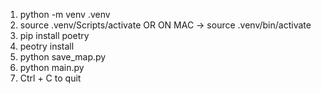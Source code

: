 1. python -m venv .venv
2. source .venv/Scripts/activate OR ON MAC -> source .venv/bin/activate
3. pip install poetry
4. peotry install
5. python save_map.py
6. python main.py
7. Ctrl + C to quit
